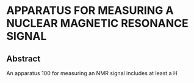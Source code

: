 # APPARATUS FOR MEASURING A NUCLEAR MAGNETIC RESONANCE SIGNAL

## Abstract
An apparatus 100 for measuring an NMR signal includes at least a H